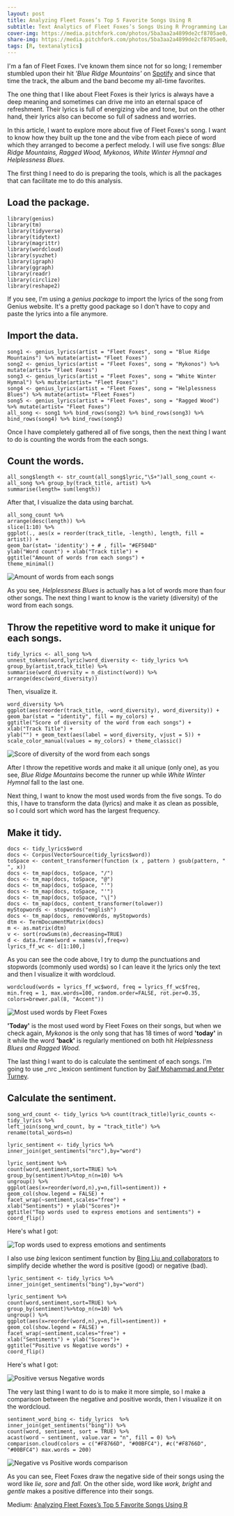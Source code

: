 ```yaml
---
layout: post
title: Analyzing Fleet Foxes’s Top 5 Favorite Songs Using R
subtitle: Text Analytics of Fleet Foxes’s Songs Using R Programming Language
cover-img: https://media.pitchfork.com/photos/5ba3aa2a4899de2cf8705ae0/2:1/w_2560%2Cc_limit/Fleet-Foxes.jpg
share-img: https://media.pitchfork.com/photos/5ba3aa2a4899de2cf8705ae0/2:1/w_2560%2Cc_limit/Fleet-Foxes.jpg
tags: [R, textanalytics]
---
```


I'm a fan of Fleet Foxes. I've known them since not for so long; I remember stumbled upon their hit _'Blue Ridge Mountains'_ on [Spotify][2] and since that time the track, the album and the band become my all-time favorites.

The one thing that I like about Fleet Foxes is their lyrics is always have a deep meaning and sometimes can drive me into an eternal space of refreshment. Their lyrics is full of energizing vibe and tone, but on the other hand, their lyrics also can become so full of sadness and worries.

In this article, I want to explore more about five of Fleet Foxes's song. I want to know how they built up the tone and the vibe from each piece of word which they arranged to become a perfect melody. I will use five songs: *Blue Ridge Mountains, Ragged Wood, Mykonos, White Winter Hymnal and Helplessness Blues.*

The first thing I need to do is preparing the tools, which is all the packages that can facilitate me to do this analysis.

## Load the package.
    library(genius)  
    library(tm)  
    library(tidyverse)  
    library(tidytext)  
    library(magrittr)  
    library(wordcloud)  
    library(syuzhet)  
    library(igraph)  
    library(ggraph)  
    library(readr)  
    library(circlize)   
    library(reshape2) 
    
If you see, I'm using a *genius package* to import the lyrics of the song from Genius website. It's a pretty good package so I don't have to copy and paste the lyrics into a file anymore.  

## Import the data.
    song1 <- genius_lyrics(artist = "Fleet Foxes", song = "Blue Ridge Mountains") %>% mutate(artist= "Fleet Foxes")  
    song2 <- genius_lyrics(artist = "Fleet Foxes", song = "Mykonos") %>% mutate(artist= "Fleet Foxes")  
    song3 <- genius_lyrics(artist = "Fleet Foxes", song = "White Winter Hymnal") %>% mutate(artist= "Fleet Foxes")  
    song4 <- genius_lyrics(artist = "Fleet Foxes", song = "Helplessness Blues") %>% mutate(artist= "Fleet Foxes")  
    song5 <- genius_lyrics(artist = "Fleet Foxes", song = "Ragged Wood") %>% mutate(artist= "Fleet Foxes")  
    all_song <- song1 %>% bind_rows(song2) %>% bind_rows(song3) %>% bind_rows(song4) %>% bind_rows(song5)
    
Once I have completely gathered all of five songs, then the next thing I want to do is counting the words from the each songs.

## Count the words.
    
    all_song$length <- str_count(all_song$lyric,"\S+")all_song_count <- all_song %>% group_by(track_title, artist) %>%  
    summarise(length= sum(length))

After that, I visualize the data using barchat.
    
    all_song_count %>%  
    arrange(desc(length)) %>%  
    slice(1:10) %>%  
    ggplot(., aes(x = reorder(track_title, -length), length, fill = artist)) +  
    geom_bar(stat= 'identity') + # , fill= "#EF504D"  
    ylab("Word count") + xlab("Track title") +  
    ggtitle("Amount of words from each songs") +  
    theme_minimal()

![Amount of words from each songs](https://miro.medium.com/max/900/1*MBetElU2FxZUR0IS3NVUPQ.png)

As you see, *Helplessness Blues* is actually has a lot of words more than four other songs. The next thing I want to know is the variety (diversity) of the word from each songs.

## Throw the repetitive word to make it unique for each songs.
    
    tidy_lyrics <- all_song %>%   
    unnest_tokens(word,lyric)word_diversity <- tidy_lyrics %>%  
    group_by(artist,track_title) %>%  
    summarise(word_diversity = n_distinct(word)) %>%  
    arrange(desc(word_diversity))

Then, visualize it.    
    
    word_diversity %>%   
    ggplot(aes(reorder(track_title, -word_diversity), word_diversity)) + geom_bar(stat = "identity", fill = my_colors) +  
    ggtitle("Score of diversity of the word from each songs") +  
    xlab("Track Title") +   
    ylab("") + geom_text(aes(label = word_diversity, vjust = 5)) +  
    scale_color_manual(values = my_colors) + theme_classic()

![Score of diversity of the word from each songs](https://miro.medium.com/max/900/1*tVUflWQyvjuI38k5aTV-mQ.png)

After I throw the repetitive words and make it all unique (only one), as you see, *Blue Ridge Mountains* become the runner up while *White Winter Hymnal* fall to the last one.

Next thing, I want to know the most used words from the five songs. To do this, I have to transform the data (lyrics) and make it as clean as possible, so I could sort which word has the largest frequency.

## **Make it tidy.**    
  
    docs <- tidy_lyrics$word  
    docs <- Corpus(VectorSource(tidy_lyrics$word))  
    toSpace <- content_transformer(function (x , pattern ) gsub(pattern, " ", x))  
    docs <- tm_map(docs, toSpace, "/")  
    docs <- tm_map(docs, toSpace, "@")  
    docs <- tm_map(docs, toSpace, "'")  
    docs <- tm_map(docs, toSpace, "'")  
    docs <- tm_map(docs, toSpace, "\|")  
    docs <- tm_map(docs, content_transformer(tolower))  
    myStopwords <- stopwords("english")  
    docs <- tm_map(docs, removeWords, myStopwords)  
    dtm <- TermDocumentMatrix(docs)  
    m <- as.matrix(dtm)  
    v <- sort(rowSums(m),decreasing=TRUE)   
    d <- data.frame(word = names(v),freq=v)  
    lyrics_ff_wc <- d[1:100,]

As you can see the code above, I try to dump the punctuations and stopwords (commonly used words) so I can leave it the lyrics only the text and then I visualize it with wordcloud.   
    
    wordcloud(words = lyrics_ff_wc$word, freq = lyrics_ff_wc$freq,  
    min.freq = 1, max.words=100, random.order=FALSE, rot.per=0.35, colors=brewer.pal(8, "Accent"))

![Most used words by Fleet Foxes](https://miro.medium.com/max/900/1*sujTh4ghRjMpmCpqMMxujQ.png)

**'Today'** is the most used word by Fleet Foxes on their songs, but when we check again, *Mykonos* is the only song that has 18 times of word **'today'** in it while the word **'back'** is regularly mentioned on both hit *Helplessness Blues and Ragged Wood.*

The last thing I want to do is calculate the sentiment of each songs. I'm going to use _nrc _lexicon sentiment function by [Saif Mohammad and Peter Turney][3].

## Calculate the sentiment.    
    
    song_wrd_count <- tidy_lyrics %>% count(track_title)lyric_counts <- tidy_lyrics %>%  
    left_join(song_wrd_count, by = "track_title") %>%   
    rename(total_words=n)
    
    lyric_sentiment <- tidy_lyrics %>%   
    inner_join(get_sentiments("nrc"),by="word")
    
    lyric_sentiment %>%   
    count(word,sentiment,sort=TRUE) %>%   
    group_by(sentiment)%>%top_n(n=10) %>%   
    ungroup() %>%  
    ggplot(aes(x=reorder(word,n),y=n,fill=sentiment)) +  
    geom_col(show.legend = FALSE) +   
    facet_wrap(~sentiment,scales="free") +  
    xlab("Sentiments") + ylab("Scores")+  
    ggtitle("Top words used to express emotions and sentiments") +  
    coord_flip()

Here's what I got:

![Top words used to express emotions and sentiments](https://miro.medium.com/max/900/1*tJohHeJGM8TYQTR1_n4Nqg.png)


I also use _bing_ lexicon sentiment function by [Bing Liu and collaborators][4] to simplify decide whether the word is positive (good) or negative (bad).    
    
    lyric_sentiment <- tidy_lyrics %>%   
    inner_join(get_sentiments("bing"),by="word")
    
    lyric_sentiment %>%   
    count(word,sentiment,sort=TRUE) %>%   
    group_by(sentiment)%>%top_n(n=10) %>%   
    ungroup() %>%  
    ggplot(aes(x=reorder(word,n),y=n,fill=sentiment)) +  
    geom_col(show.legend = FALSE) +   
    facet_wrap(~sentiment,scales="free") +  
    xlab("Sentiments") + ylab("Scores")+  
    ggtitle("Positive vs Negative words") +  
    coord_flip()

Here's what I got:

![Positive versus Negative words](https://miro.medium.com/max/900/1*N8FUds8F9ToKfYoqq8vEaQ.png)

The very last thing I want to do is to make it more simple, so I make a comparison between the negative and positive words, then I visualize it on the wordcloud.   
    
    sentiment_word_bing <- tidy_lyrics  %>%  
    inner_join(get_sentiments("bing")) %>%  
    count(word, sentiment, sort = TRUE) %>%  
    acast(word ~ sentiment, value.var = "n", fill = 0) %>%  
    comparison.cloud(colors = c("#F8766D", "#00BFC4"), #c("#F8766D", "#00BFC4") max.words = 200)

![Negative vs Positive words comparison](https://miro.medium.com/max/900/1*KUz6_LBlIPsutmy9rSiqwg.png)

As you can see, Fleet Foxes draw the negative side of their songs using the word like *lie, sore* and *fall.* On the other side, word like *work, bright* and *gentle* makes a positive difference into their songs.

Medium: [Analyzing Fleet Foxes’s Top 5 Favorite Songs Using R](https://medium.com/analytics-vidhya/analyzing-fleet-foxess-top-5-favorite-songs-using-r-7953daa4e403)

[1]: https://miro.medium.com/fit/c/96/96/1*feBMvjR2Y8MHJeUOTQn0xQ.jpeg
[2]: https://open.spotify.com/track/03CMUlyOZzrNXJnb8Vzm4l
[3]: http://saifmohammad.com/WebPages/NRC-Emotion-Lexicon.htm
[4]: https://www.cs.uic.edu/~liub/FBS/sentiment-analysis.html
